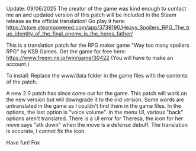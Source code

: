 Update: 09/06/2025
The creator of the game was kind enough to contact me an and updated version of this patch will be included in the Steam release as the official translation! Go play it here:
https://store.steampowered.com/app/3739190/Heavy_Spoilers_RPG_The_true_identity_of_the_final_enemy_is_the_heros_father/











This is a translation patch for the RPG maker game "Way too many spoilers RPG" by KSB Games.
Get the game for free here: https://www.freem.ne.jp/win/game/30422 (You will have to make an account.)

To install: Replace the www/data folder in the game files with the contents of the patch.

A new 2.0 patch has since come out for the game. This patch will work on the new version but will downgrade it to the old version.
Some words are untranslated in the game as I couldn't find them in the game files. In the options, the last option is "voice volume". In the menu UI, various "back" options aren't translated.
There is a UI error for Theresa, the icon for her move says "atk down" when the move is a defense debuff. The translation is accurate, I cannot fix the icon.

Have fun!
Fox
